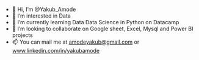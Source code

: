 - 👋 Hi, I’m @Yakub_Amode
- 👀 I’m interested in Data 
- 🌱 I’m currently learning Data Data Science in Python on Datacamp
- 💞️ I’m looking to collaborate on Google sheet, Excel, Mysql and Power BI projects
- 📫 You can mail me at amodeyakub@gmail.com or www.linkedin.com/in/yakubamode

<!---
Yeriel-fire/Yeriel-fire is a ✨ special ✨ repository because its `README.md` (this file) appears on your GitHub profile.
You can click the Preview link to take a look at your changes.
--->
